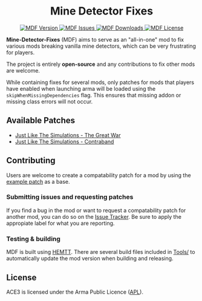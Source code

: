 # <center>Mine Detector Fixes</center>
<p align="center">
    <a href="https://github.com/DartRuffian/Mine-Detector-Fixes/releases/latest">
        <img src="https://img.shields.io/badge/Version-0.0.0-blue.svg?style=flat-square" alt="MDF Version">
    </a>
    <a href="https://github.com/DartRuffian/Mine-Detector-Fixes/issues">
        <img src="https://img.shields.io/github/issues-raw/DartRuffian/Mine-Detector-Fixes.svg?style=flat-square&label=Issues" alt="MDF Issues">
    </a>
    <a href="https://github.com/DartRuffian/Mine-Detector-Fixes/releases">
        <img src="https://img.shields.io/steam/downloads/.svg?style=flat-square&label=Downloads" alt="MDF Downloads">
    </a>
    <a href="https://github.com/DartRuffian/Mine-Detector-Fixes/blob/main/LICENSE">
        <img src="https://img.shields.io/badge/License-APL-red.svg?style=flat-square" alt="MDF License">
    </a>
</p>

**Mine-Detector-Fixes** (MDF) aims to serve as an "all-in-one" mod to fix various mods breaking vanilla mine detectors, which can be very frustrating for players.

The project is entirely **open-source** and any contributions to fix other mods are welcome.

While containing fixes for several mods, only patches for mods that players have enabled when launching arma will be loaded using the `skipWhenMissingDependencies` flag. This ensures that missing addon or missing class errors will not occur.

## Available Patches

- [Just Like The Simulations - The Great War](https://steamcommunity.com/sharedfiles/filedetails/?id=1940589429)
- [Just Like The Simulations - Contraband](https://steamcommunity.com/sharedfiles/filedetails/?id=1875369298)

## Contributing

Users are welcome to create a compatability patch for a mod by using the [example patch](https://github.com/DartRuffian/Mine-Detector-Fixes/tree/main/extras/compat) as a base.

### Submitting issues and requesting patches

If you find a bug in the mod or want to request a compatability patch for another mod, you can do so on the [Issue Tracker](https://github.com/DartRuffian/Mine-Detector-Fixes/issues). Be sure to apply the appropiate label for what you are reporting.

### Testing & building

MDF is built using [HEMTT](https://github.com/BrettMayson/HEMTT). There are several build files included in [Tools/](https://github.com/DartRuffian/Mine-Detector-Fixes/tree/main/Tools) to automatically update the mod version when building and releasing.

## License

ACE3 is licensed under the Arma Public Licence ([APL](https://github.com/DartRuffian/Mine-Detector-Fixes/blob/main/LICENSE)).